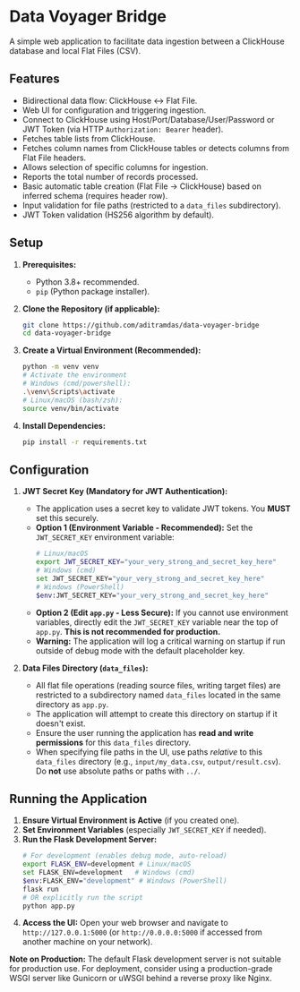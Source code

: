 # Data Voyager Bridge

A simple web application to facilitate data ingestion between a ClickHouse database and local Flat Files (CSV).

## Features

- Bidirectional data flow: ClickHouse <-> Flat File.
- Web UI for configuration and triggering ingestion.
- Connect to ClickHouse using Host/Port/Database/User/Password or JWT Token (via HTTP `Authorization: Bearer` header).
- Fetches table lists from ClickHouse.
- Fetches column names from ClickHouse tables or detects columns from Flat File headers.
- Allows selection of specific columns for ingestion.
- Reports the total number of records processed.
- Basic automatic table creation (Flat File -> ClickHouse) based on inferred schema (requires header row).
- Input validation for file paths (restricted to a `data_files` subdirectory).
- JWT Token validation (HS256 algorithm by default).

## Setup

1.  **Prerequisites:**

    - Python 3.8+ recommended.
    - `pip` (Python package installer).

2.  **Clone the Repository (if applicable):**

    ```bash
    git clone https://github.com/aditramdas/data-voyager-bridge
    cd data-voyager-bridge
    ```

3.  **Create a Virtual Environment (Recommended):**

    ```bash
    python -m venv venv
    # Activate the environment
    # Windows (cmd/powershell):
    .\venv\Scripts\activate
    # Linux/macOS (bash/zsh):
    source venv/bin/activate
    ```

4.  **Install Dependencies:**
    ```bash
    pip install -r requirements.txt
    ```

## Configuration

1.  **JWT Secret Key (Mandatory for JWT Authentication):**

    - The application uses a secret key to validate JWT tokens. You **MUST** set this securely.
    - **Option 1 (Environment Variable - Recommended):** Set the `JWT_SECRET_KEY` environment variable:
      ```bash
      # Linux/macOS
      export JWT_SECRET_KEY="your_very_strong_and_secret_key_here"
      # Windows (cmd)
      set JWT_SECRET_KEY="your_very_strong_and_secret_key_here"
      # Windows (PowerShell)
      $env:JWT_SECRET_KEY="your_very_strong_and_secret_key_here"
      ```
    - **Option 2 (Edit `app.py` - Less Secure):** If you cannot use environment variables, directly edit the `JWT_SECRET_KEY` variable near the top of `app.py`. **This is not recommended for production.**
    - **Warning:** The application will log a critical warning on startup if run outside of debug mode with the default placeholder key.

2.  **Data Files Directory (`data_files`):**
    - All flat file operations (reading source files, writing target files) are restricted to a subdirectory named `data_files` located in the same directory as `app.py`.
    - The application will attempt to create this directory on startup if it doesn't exist.
    - Ensure the user running the application has **read and write permissions** for this `data_files` directory.
    - When specifying file paths in the UI, use paths _relative_ to this `data_files` directory (e.g., `input/my_data.csv`, `output/result.csv`). Do **not** use absolute paths or paths with `../`.

## Running the Application

1.  **Ensure Virtual Environment is Active** (if you created one).
2.  **Set Environment Variables** (especially `JWT_SECRET_KEY` if needed).
3.  **Run the Flask Development Server:**
    ```bash
    # For development (enables debug mode, auto-reload)
    export FLASK_ENV=development # Linux/macOS
    set FLASK_ENV=development   # Windows (cmd)
    $env:FLASK_ENV="development" # Windows (PowerShell)
    flask run
    # OR explicitly run the script
    python app.py
    ```
4.  **Access the UI:** Open your web browser and navigate to `http://127.0.0.1:5000` (or `http://0.0.0.0:5000` if accessed from another machine on your network).

**Note on Production:** The default Flask development server is not suitable for production use. For deployment, consider using a production-grade WSGI server like Gunicorn or uWSGI behind a reverse proxy like Nginx.
